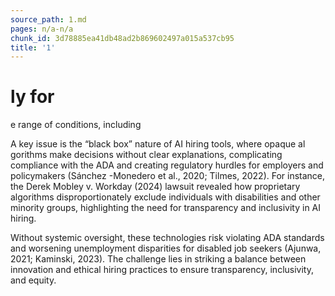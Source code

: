 ```yaml
---
source_path: 1.md
pages: n/a-n/a
chunk_id: 3d78885ea41db48ad2b869602497a015a537cb95
title: '1'
---
```

# ly for

e range of conditions, including

A key issue is the “black box” nature of AI hiring tools, where opaque al gorithms make decisions without clear explanations, complicating compliance with the ADA and creating regulatory hurdles for employers and policymakers (Sánchez -Monedero et al., 2020; Tilmes, 2022). For instance, the Derek Mobley v. Workday (2024) lawsuit revealed how proprietary algorithms disproportionately exclude individuals with disabilities and other minority groups, highlighting the need for transparency and inclusivity in AI hiring.

Without systemic oversight, these technologies risk violating ADA standards and worsening unemployment disparities for disabled job seekers (Ajunwa, 2021; Kaminski, 2023). The challenge lies in striking a balance between innovation and ethical hiring practices to ensure transparency, inclusivity, and equity.
